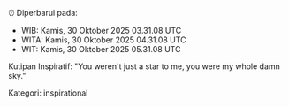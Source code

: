 ⏰ Diperbarui pada:
- WIB: Kamis, 30 Oktober 2025 03.31.08 UTC
- WITA: Kamis, 30 Oktober 2025 04.31.08 UTC
- WIT: Kamis, 30 Oktober 2025 05.31.08 UTC

Kutipan Inspiratif:
"You weren't just a star to me, you were my whole damn sky."


Kategori: inspirational


